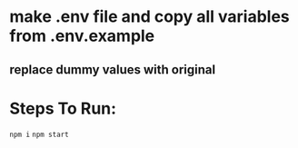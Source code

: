 # make .env file and copy all variables from .env.example 
## replace dummy values with original


# Steps To Run: 
```npm i```
```npm start```
